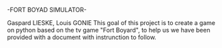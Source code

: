 -FORT BOYAD SIMULATOR-

Gaspard LIESKE, Louis GONIE
This goal of this project is to create a game on python based on the tv game "Fort Boyard", to help us we have been provided with a document with instrunction to follow.

